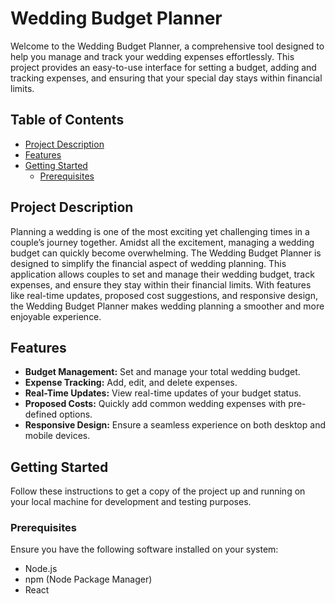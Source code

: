 # Wedding Budget Planner

Welcome to the Wedding Budget Planner, a comprehensive tool designed to help you manage and track your wedding expenses effortlessly. This project provides an easy-to-use interface for setting a budget, adding and tracking expenses, and ensuring that your special day stays within financial limits.

## Table of Contents

- [Project Description](#project-description)
- [Features](#features)
- [Getting Started](#getting-started)
  - [Prerequisites](#prerequisites)

## Project Description

Planning a wedding is one of the most exciting yet challenging times in a couple’s journey together. Amidst all the excitement, managing a wedding budget can quickly become overwhelming. The Wedding Budget Planner is designed to simplify the financial aspect of wedding planning. This application allows couples to set and manage their wedding budget, track expenses, and ensure they stay within their financial limits. With features like real-time updates, proposed cost suggestions, and responsive design, the Wedding Budget Planner makes wedding planning a smoother and more enjoyable experience.

## Features

- **Budget Management:** Set and manage your total wedding budget.
- **Expense Tracking:** Add, edit, and delete expenses.
- **Real-Time Updates:** View real-time updates of your budget status.
- **Proposed Costs:** Quickly add common wedding expenses with pre-defined options.
- **Responsive Design:** Ensure a seamless experience on both desktop and mobile devices.

## Getting Started

Follow these instructions to get a copy of the project up and running on your local machine for development and testing purposes.

### Prerequisites

Ensure you have the following software installed on your system:

- Node.js
- npm (Node Package Manager)
- React

